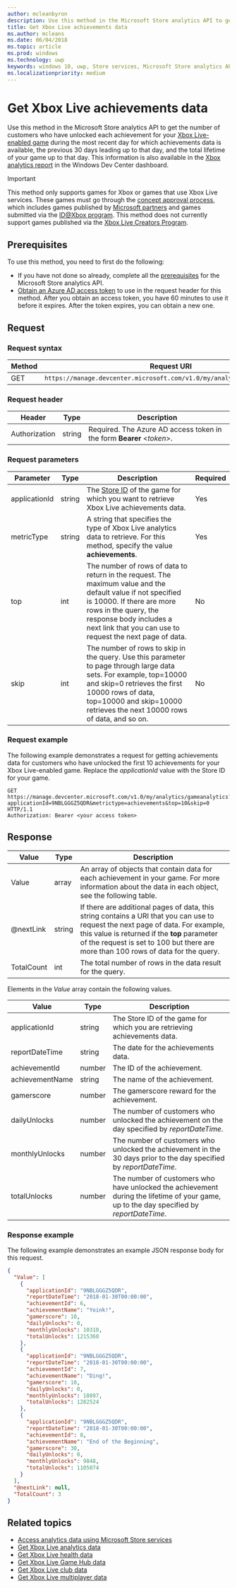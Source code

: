 ```yaml
---
author: mcleanbyron
description: Use this method in the Microsoft Store analytics API to get Xbox Live achievements data.
title: Get Xbox Live achievements data
ms.author: mcleans
ms.date: 06/04/2018
ms.topic: article
ms.prod: windows
ms.technology: uwp
keywords: windows 10, uwp, Store services, Microsoft Store analytics API, Xbox Live analytics, achievements
ms.localizationpriority: medium
---
```


# Get Xbox Live achievements data

Use this method in the Microsoft Store analytics API to get the number of customers who have unlocked each achievement for your [Xbox Live-enabled game](../xbox-live/index.md) during the most recent day for which achievements data is available, the previous 30 days leading up to that day, and the total lifetime of your game up to that day. This information is also available in the [Xbox analytics report](../publish/xbox-analytics-report.md) in the Windows Dev Center dashboard.

> [!IMPORTANT]
> This method only supports games for Xbox or games that use Xbox Live services. These games must go through the [concept approval process](../gaming/concept-approval.md), which includes games published by [Microsoft partners](../xbox-live/developer-program-overview.md#microsoft-partners) and games submitted via the [ID@Xbox program](../xbox-live/developer-program-overview.md#id). This method does not currently support games published via the [Xbox Live Creators Program](../xbox-live/get-started-with-creators/get-started-with-xbox-live-creators.md).

## Prerequisites

To use this method, you need to first do the following:

* If you have not done so already, complete all the [prerequisites](access-analytics-data-using-windows-store-services.md#prerequisites) for the Microsoft Store analytics API.
* [Obtain an Azure AD access token](access-analytics-data-using-windows-store-services.md#obtain-an-azure-ad-access-token) to use in the request header for this method. After you obtain an access token, you have 60 minutes to use it before it expires. After the token expires, you can obtain a new one.

## Request


### Request syntax

| Method | Request URI       |
|--------|----------------------|
| GET    | ```https://manage.devcenter.microsoft.com/v1.0/my/analytics/gameanalytics``` |


### Request header

| Header        | Type   | Description                                                                 |
|---------------|--------|-----------------------------------------------------------------------------|
| Authorization | string | Required. The Azure AD access token in the form **Bearer** &lt;*token*&gt;. |


### Request parameters


| Parameter        | Type   |  Description      |  Required  
|---------------|--------|---------------|------|
| applicationId | string | The [Store ID](in-app-purchases-and-trials.md#store-ids) of the game for which you want to retrieve Xbox Live achievements data.  |  Yes  |
| metricType | string | A string that specifies the type of Xbox Live analytics data to retrieve. For this method, specify the value **achievements**.  |  Yes  |
| top | int | The number of rows of data to return in the request. The maximum value and the default value if not specified is 10000. If there are more rows in the query, the response body includes a next link that you can use to request the next page of data. |  No  |
| skip | int | The number of rows to skip in the query. Use this parameter to page through large data sets. For example, top=10000 and skip=0 retrieves the first 10000 rows of data, top=10000 and skip=10000 retrieves the next 10000 rows of data, and so on. |  No  |


### Request example

The following example demonstrates a request for getting achievements data for customers who have unlocked the first 10 achievements for your Xbox Live-enabled game. Replace the *applicationId* value with the Store ID for your game.


```syntax
GET https://manage.devcenter.microsoft.com/v1.0/my/analytics/gameanalytics?applicationId=9NBLGGGZ5QDR&metrictype=achievements&top=10&skip=0 HTTP/1.1
Authorization: Bearer <your access token>
```

## Response

| Value      | Type   | Description                  |
|------------|--------|-------------------------------------------------------|
| Value      | array  | An array of objects that contain data for each achievement in your game. For more information about the data in each object, see the following table.                                                                                                                      |
| @nextLink  | string | If there are additional pages of data, this string contains a URI that you can use to request the next page of data. For example, this value is returned if the **top** parameter of the request is set to 100 but there are more than 100 rows of data for the query. |
| TotalCount | int    | The total number of rows in the data result for the query.  |


Elements in the *Value* array contain the following values.

| Value               | Type   | Description                           |
|---------------------|--------|-------------------------------------------|
| applicationId       | string | The Store ID of the game for which you are retrieving achievements data.     |
| reportDateTime     | string |  The date for the achievements data.    |
| achievementId          | number |  The ID of the achievement. |
| achievementName           | string | The name of the achievement.  |
| gamerscore           | number |  The gamerscore reward for the achievement.  |
| dailyUnlocks           | number |  The number of customers who unlocked the achievement on the day specified by *reportDateTime*.  |
| monthlyUnlocks              | number |  The number of customers who unlocked the achievement in the 30 days prior to the day specified by *reportDateTime*.   |
| totalUnlocks | number |  The number of customers who have unlocked the achievement during the lifetime of your game, up to the day specified by *reportDateTime*.   |


### Response example

The following example demonstrates an example JSON response body for this request.

```json
{
  "Value": [
    {
      "applicationId": "9NBLGGGZ5QDR",
      "reportDateTime": "2018-01-30T00:00:00",
      "achievementId": 6,
      "achievementName": "Yoink!",
      "gamerscore": 10,
      "dailyUnlocks": 0,
      "monthlyUnlocks": 10310,
      "totalUnlocks": 1215360
    },
    {
      "applicationId": "9NBLGGGZ5QDR",
      "reportDateTime": "2018-01-30T00:00:00",
      "achievementId": 7,
      "achievementName": "Ding!",
      "gamerscore": 10,
      "dailyUnlocks": 0,
      "monthlyUnlocks": 10897,
      "totalUnlocks": 1282524
    },
    {
      "applicationId": "9NBLGGGZ5QDR",
      "reportDateTime": "2018-01-30T00:00:00",
      "achievementId": 8,
      "achievementName": "End of the Beginning",
      "gamerscore": 30,
      "dailyUnlocks": 0,
      "monthlyUnlocks": 9848,
      "totalUnlocks": 1105074
    }
  ],
  "@nextLink": null,
  "TotalCount": 3
}
```

## Related topics

* [Access analytics data using Microsoft Store services](access-analytics-data-using-windows-store-services.md)
* [Get Xbox Live analytics data](get-xbox-live-analytics.md)
* [Get Xbox Live health data](get-xbox-live-health-data.md)
* [Get Xbox Live Game Hub data](get-xbox-live-game-hub-data.md)
* [Get Xbox Live club data](get-xbox-live-club-data.md)
* [Get Xbox Live multiplayer data](get-xbox-live-multiplayer-data.md)
